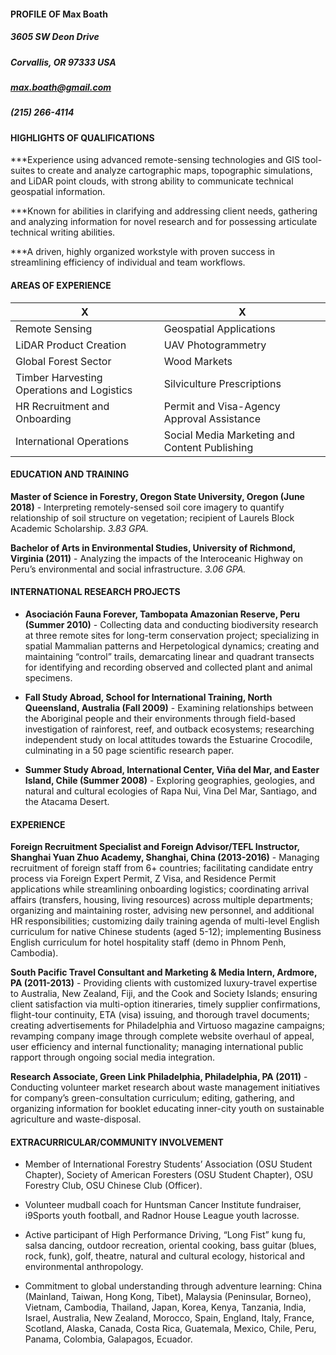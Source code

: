 #### PROFILE OF Max Boath
##### 3605 SW Deon Drive
##### Corvallis, OR 97333 USA
##### max.boath@gmail.com
##### (215) 266-4114


#### HIGHLIGHTS OF QUALIFICATIONS

  \*\*\*Experience using advanced remote-sensing technologies and GIS tool-suites to create and analyze cartographic maps, topographic simulations, and LiDAR point clouds, with strong ability to communicate technical geospatial information.

  \*\*\*Known for abilities in clarifying and addressing client needs, gathering and analyzing information for novel research and for possessing articulate technical writing abilities.

  \*\*\*A driven, highly organized workstyle with proven success in streamlining efficiency of individual and team workflows.

#### AREAS OF EXPERIENCE
X | X
----- | -----
Remote Sensing | Geospatial Applications
LiDAR Product Creation | UAV Photogrammetry
Global Forest Sector | Wood Markets
Timber Harvesting Operations and Logistics | Silviculture Prescriptions
HR Recruitment and Onboarding | Permit and Visa-Agency Approval Assistance
International Operations | Social Media Marketing and Content Publishing

#### EDUCATION AND TRAINING

  **Master of Science in Forestry, Oregon State University, Oregon (June 2018)** - Interpreting remotely-sensed soil core imagery to quantify relationship of soil structure on vegetation; recipient of Laurels Block Academic Scholarship. *3.83 GPA.*

  **Bachelor of Arts in Environmental Studies, University of Richmond, Virginia (2011)** - Analyzing the impacts of the Interoceanic Highway on Peru’s environmental and social infrastructure. *3.06 GPA.*


#### INTERNATIONAL RESEARCH PROJECTS

*  **Asociación Fauna Forever, Tambopata Amazonian Reserve, Peru (Summer 2010)** - Collecting data and conducting biodiversity research at three remote sites for long-term conservation project; specializing in spatial Mammalian patterns and Herpetological dynamics; creating and maintaining “control” trails, demarcating linear and quadrant transects for identifying and recording observed and collected plant and animal specimens.

*  **Fall Study Abroad, School for International Training, North Queensland, Australia (Fall 2009)** - Examining relationships between the Aboriginal people and their environments through field-based investigation of rainforest, reef, and outback ecosystems; researching independent study on local attitudes towards the Estuarine Crocodile, culminating in a 50 page scientific research paper.

*  **Summer Study Abroad, International Center, Viña del Mar, and Easter Island, Chile (Summer 2008)** - Exploring geographies, geologies, and natural and cultural ecologies of Rapa Nui, Vina Del Mar, Santiago, and the Atacama Desert.


#### EXPERIENCE

  **Foreign Recruitment Specialist and Foreign Advisor/TEFL Instructor, Shanghai Yuan Zhuo Academy, Shanghai, China (2013-2016)** - Managing recruitment of foreign staff from 6+ countries; facilitating candidate entry process via Foreign Expert Permit, Z Visa, and Residence Permit applications while streamlining onboarding logistics; coordinating arrival affairs (transfers, housing, living resources) across multiple departments; organizing and maintaining roster, advising new personnel, and additional HR responsibilities; customizing daily training agenda of multi-level English curriculum for native Chinese students (aged 5-12); implementing Business English curriculum for hotel hospitality staff (demo in Phnom Penh, Cambodia).

  **South Pacific Travel Consultant and Marketing & Media Intern, Ardmore, PA (2011-2013)** - Providing clients with customized luxury-travel expertise to Australia, New Zealand, Fiji, and the Cook and Society Islands; ensuring client satisfaction via multi-option itineraries, timely supplier confirmations, flight-tour continuity, ETA (visa) issuing, and thorough travel documents; creating advertisements for Philadelphia and Virtuoso magazine campaigns; revamping company image through complete website overhaul of appeal, user efficiency and internal functionality; managing international public rapport through ongoing social media integration.

  **Research Associate, Green Link Philadelphia, Philadelphia, PA (2011)** - Conducting volunteer market research about waste management initiatives for company’s green-consultation curriculum; editing, gathering, and organizing information for booklet educating inner-city youth on sustainable agriculture and waste-disposal.


#### EXTRACURRICULAR/COMMUNITY INVOLVEMENT

* Member of International Forestry Students’ Association (OSU Student Chapter), Society of American Foresters (OSU Student Chapter), OSU Forestry Club, OSU Chinese Club (Officer).

* Volunteer mudball coach for Huntsman Cancer Institute fundraiser, i9Sports youth football, and Radnor House League youth lacrosse.

* Active participant of High Performance Driving, “Long Fist” kung fu, salsa dancing, outdoor recreation, oriental cooking, bass guitar (blues, rock, funk), golf, theatre, natural and cultural ecology, historical and environmental anthropology.

* Commitment to global understanding through adventure learning: China (Mainland, Taiwan, Hong Kong, Tibet), Malaysia (Peninsular, Borneo), Vietnam, Cambodia, Thailand, Japan, Korea, Kenya, Tanzania, India, Israel, Australia, New Zealand, Morocco, Spain, England, Italy, France, Scotland, Alaska, Canada, Costa Rica, Guatemala, Mexico, Chile, Peru, Panama, Colombia, Galapagos, Ecuador.
